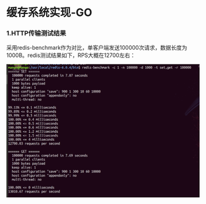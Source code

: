 # 						缓存系统实现-GO

### 1.HTTP传输测试结果

采用redis-benchmark作为对比，单客户端发送100000次请求，数据长度为1000B。redis测试结果如下，RPS大概在12700左右：

![1591269642452](./doc/redis-http.png)


